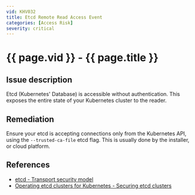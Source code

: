 ```yaml
---
vid: KHV032
title: Etcd Remote Read Access Event
categories: [Access Risk]
severity: critical
---
```


# {{ page.vid }} - {{ page.title }}

## Issue description

Etcd (Kubernetes' Database) is accessible without authentication. This exposes the entire state of your Kubernetes cluster to the reader.

## Remediation

Ensure your etcd is accepting connections only from the Kubernetes API, using the `--trusted-ca-file` etcd flag. This is usually done by the installer, or cloud platform. 

## References

- [etcd - Transport security model](https://etcd.io/docs/v3.4.0/op-guide/security/)
- [Operating etcd clusters for Kubernetes - Securing etcd clusters](https://kubernetes.io/docs/tasks/administer-cluster/configure-upgrade-etcd/#securing-etcd-clusters)